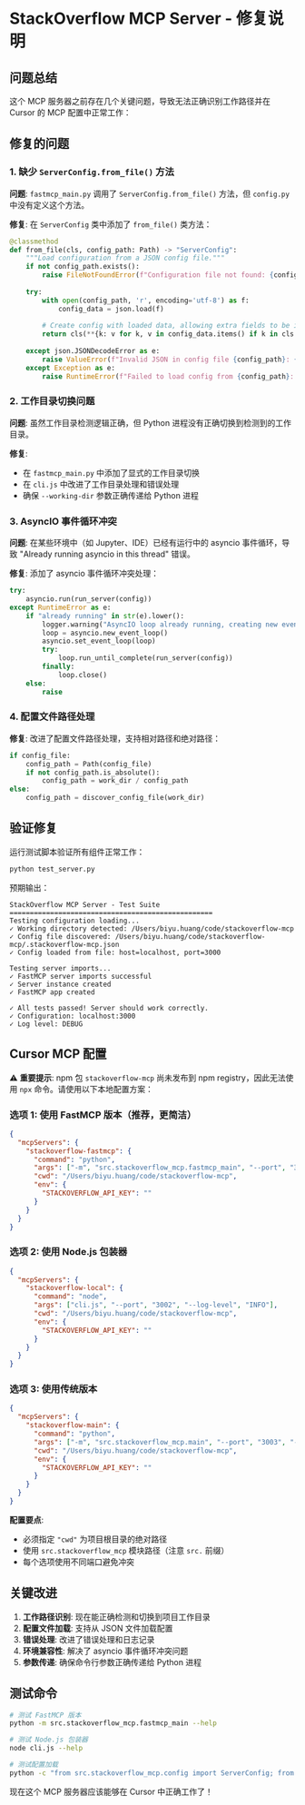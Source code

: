 # StackOverflow MCP Server - 修复说明

## 问题总结

这个 MCP 服务器之前存在几个关键问题，导致无法正确识别工作路径并在 Cursor 的 MCP 配置中正常工作：

## 修复的问题

### 1. 缺少 `ServerConfig.from_file()` 方法

**问题**: `fastmcp_main.py` 调用了 `ServerConfig.from_file()` 方法，但 `config.py` 中没有定义这个方法。

**修复**: 在 `ServerConfig` 类中添加了 `from_file()` 类方法：

```python
@classmethod
def from_file(cls, config_path: Path) -> "ServerConfig":
    """Load configuration from a JSON config file."""
    if not config_path.exists():
        raise FileNotFoundError(f"Configuration file not found: {config_path}")
    
    try:
        with open(config_path, 'r', encoding='utf-8') as f:
            config_data = json.load(f)
        
        # Create config with loaded data, allowing extra fields to be ignored
        return cls(**{k: v for k, v in config_data.items() if k in cls.__fields__})
        
    except json.JSONDecodeError as e:
        raise ValueError(f"Invalid JSON in config file {config_path}: {e}")
    except Exception as e:
        raise RuntimeError(f"Failed to load config from {config_path}: {e}")
```

### 2. 工作目录切换问题

**问题**: 虽然工作目录检测逻辑正确，但 Python 进程没有正确切换到检测到的工作目录。

**修复**: 
- 在 `fastmcp_main.py` 中添加了显式的工作目录切换
- 在 `cli.js` 中改进了工作目录处理和错误处理
- 确保 `--working-dir` 参数正确传递给 Python 进程

### 3. AsyncIO 事件循环冲突

**问题**: 在某些环境中（如 Jupyter、IDE）已经有运行中的 asyncio 事件循环，导致 "Already running asyncio in this thread" 错误。

**修复**: 添加了 asyncio 事件循环冲突处理：

```python
try:
    asyncio.run(run_server(config))
except RuntimeError as e:
    if "already running" in str(e).lower():
        logger.warning("AsyncIO loop already running, creating new event loop")
        loop = asyncio.new_event_loop()
        asyncio.set_event_loop(loop)
        try:
            loop.run_until_complete(run_server(config))
        finally:
            loop.close()
    else:
        raise
```

### 4. 配置文件路径处理

**修复**: 改进了配置文件路径处理，支持相对路径和绝对路径：

```python
if config_file:
    config_path = Path(config_file)
    if not config_path.is_absolute():
        config_path = work_dir / config_path
else:
    config_path = discover_config_file(work_dir)
```

## 验证修复

运行测试脚本验证所有组件正常工作：

```bash
python test_server.py
```

预期输出：
```
StackOverflow MCP Server - Test Suite
==================================================
Testing configuration loading...
✓ Working directory detected: /Users/biyu.huang/code/stackoverflow-mcp
✓ Config file discovered: /Users/biyu.huang/code/stackoverflow-mcp/.stackoverflow-mcp.json
✓ Config loaded from file: host=localhost, port=3000

Testing server imports...
✓ FastMCP server imports successful
✓ Server instance created
✓ FastMCP app created

✓ All tests passed! Server should work correctly.
✓ Configuration: localhost:3000
✓ Log level: DEBUG
```

## Cursor MCP 配置

⚠️ **重要提示**: npm 包 `stackoverflow-mcp` 尚未发布到 npm registry，因此无法使用 `npx` 命令。请使用以下本地配置方案：

### 选项 1: 使用 FastMCP 版本（推荐，更简洁）
```json
{
  "mcpServers": {
    "stackoverflow-fastmcp": {
      "command": "python",
      "args": ["-m", "src.stackoverflow_mcp.fastmcp_main", "--port", "3001", "--log-level", "INFO"],
      "cwd": "/Users/biyu.huang/code/stackoverflow-mcp",
      "env": {
        "STACKOVERFLOW_API_KEY": ""
      }
    }
  }
}
```

### 选项 2: 使用 Node.js 包装器
```json
{
  "mcpServers": {
    "stackoverflow-local": {
      "command": "node",
      "args": ["cli.js", "--port", "3002", "--log-level", "INFO"],
      "cwd": "/Users/biyu.huang/code/stackoverflow-mcp",
      "env": {
        "STACKOVERFLOW_API_KEY": ""
      }
    }
  }
}
```

### 选项 3: 使用传统版本
```json
{
  "mcpServers": {
    "stackoverflow-main": {
      "command": "python",
      "args": ["-m", "src.stackoverflow_mcp.main", "--port", "3003", "--log-level", "INFO"],
      "cwd": "/Users/biyu.huang/code/stackoverflow-mcp",
      "env": {
        "STACKOVERFLOW_API_KEY": ""
      }
    }
  }
}
```

**配置要点**:
- 必须指定 `"cwd"` 为项目根目录的绝对路径
- 使用 `src.stackoverflow_mcp` 模块路径（注意 `src.` 前缀）
- 每个选项使用不同端口避免冲突

## 关键改进

1. **工作路径识别**: 现在能正确检测和切换到项目工作目录
2. **配置文件加载**: 支持从 JSON 文件加载配置
3. **错误处理**: 改进了错误处理和日志记录
4. **环境兼容性**: 解决了 asyncio 事件循环冲突问题
5. **参数传递**: 确保命令行参数正确传递给 Python 进程

## 测试命令

```bash
# 测试 FastMCP 版本
python -m src.stackoverflow_mcp.fastmcp_main --help

# 测试 Node.js 包装器
node cli.js --help

# 测试配置加载
python -c "from src.stackoverflow_mcp.config import ServerConfig; from pathlib import Path; config = ServerConfig.from_file(Path('.stackoverflow-mcp.json')); print(f'Config: {config.host}:{config.port}')"
```

现在这个 MCP 服务器应该能够在 Cursor 中正确工作了！ 